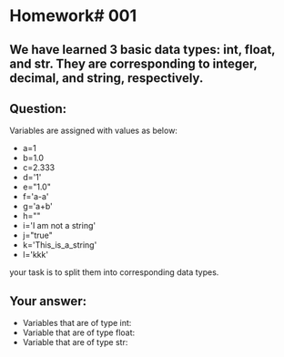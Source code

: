 # Homework# 001
## We have learned 3 basic data types: int, float, and str. They are corresponding to integer, decimal, and string, respectively.
## Question: 
Variables are assigned with values as below:
* a=1
* b=1.0
* c=2.333
* d='1'
* e="1.0"
* f='a-a'
* g='a+b'
* h=""
* i='I am not a string'
* j="true"
* k='This_is_a_string'
* l='kkk'

your task is to split them into corresponding data types.
## Your answer:
- Variables that are of type int:  
- Variable that are of type float:  
- Variable that are of type str: